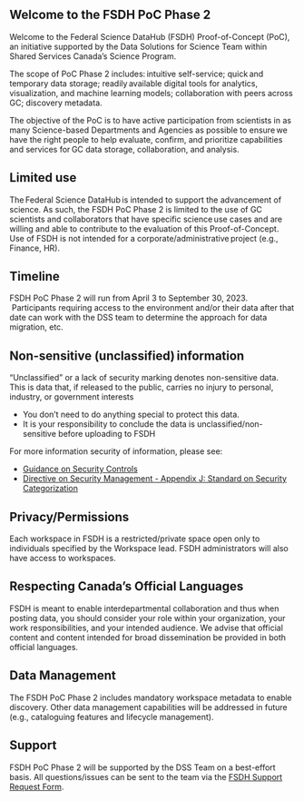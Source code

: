 ## Welcome to the FSDH PoC Phase 2

Welcome to the Federal Science DataHub (FSDH) Proof-of-Concept (PoC), an initiative supported by the Data Solutions for Science Team within Shared Services Canada’s Science Program. 

The scope of PoC Phase 2 includes: intuitive self-service; quick and temporary data storage; readily available digital tools for analytics, visualization, and machine learning models; collaboration with peers across GC; discovery metadata.

The objective of the PoC is to have active participation from scientists in as many Science-based Departments and Agencies as possible to ensure we have the right people to help evaluate, confirm, and prioritize capabilities and services for GC data storage, collaboration, and analysis.

## Limited use

The Federal Science DataHub is intended to support the advancement of science. As such, the FSDH PoC Phase 2 is limited to the use of GC scientists and collaborators that have specific science use cases and are willing and able to contribute to the evaluation of this Proof-of-Concept. Use of FSDH is not intended for a corporate/administrative project (e.g., Finance, HR).

## Timeline  

FSDH PoC Phase 2 will run from April 3 to September 30, 2023.  Participants requiring access to the environment and/or their data after that date can work with the DSS team to determine the approach for data migration, etc. 

## Non-sensitive (unclassified) information

“Unclassified” or a lack of security marking denotes non-sensitive data. This is data that, if released to the public, carries no injury to personal, industry, or government interests

- You don’t need to do anything special to protect this data.
- It is your responsibility to conclude the data is unclassified/non-sensitive before uploading to FSDH

For more information security of information, please see: 
- [Guidance on Security Controls](https://www.gcpedia.gc.ca/wiki/PGS_Security_Controls)
- [Directive on Security Management - Appendix J: Standard on Security Categorization](https://www.tbs-sct.gc.ca/pol/doc-eng.aspx?id=32614)

## Privacy/Permissions 

Each workspace in FSDH is a restricted/private space open only to individuals specified by the Workspace lead. FSDH administrators will also have access to workspaces. 

## Respecting Canada’s Official Languages 

FSDH is meant to enable interdepartmental collaboration and thus when posting data, you should consider your role within your organization, your work responsibilities, and your intended audience. We advise that official content and content intended for broad dissemination be provided in both official languages. 

## Data Management 

The FSDH PoC Phase 2 includes mandatory workspace metadata to enable discovery. Other data management capabilities will be addressed in future (e.g., cataloguing features and lifecycle management).  

## Support

FSDH PoC Phase 2 will be supported by the DSS Team on a best-effort basis. All questions/issues can be sent to the team via the [FSDH Support Request Form](https://forms.office.com/pages/responsepage.aspx?id=lMFb0L-U1kquLh2w8uOPXhksOXzZ73RCp9fVTz4vTU5UNTc1U00yNVUxWVg4SkJGMFVHN1RCTTdQRS4u).
